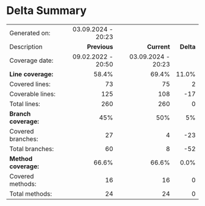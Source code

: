 # Delta Summary
|||||
|:---|---:|---:|---:|
| Generated on: | 03.09.2024 - 20:23 | | |
| Description | **Previous** | **Current** | **Delta** |
| Coverage date: | 09.02.2022 - 20:50 | 03.09.2024 - 20:23 | |
| **Line coverage:** | 58.4% | 69.4% | 11.0% |
| Covered lines: | 73 | 75 | 2 |
| Coverable lines: | 125 | 108 | -17 |
| Total lines: | 260 | 260 | 0 |
| **Branch coverage:** | 45% | 50% | 5% |
| Covered branches: | 27 | 4 | -23 |
| Total branches: | 60 | 8 | -52 |
| **Method coverage:** | 66.6% | 66.6% | 0.0% |
| Covered methods: | 16 | 16 | 0 |
| Total methods: | 24 | 24 | 0 |
